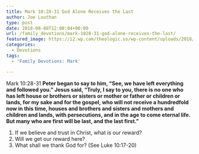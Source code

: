 ```yaml
---
title: Mark 10:28-31 God Alone Receives the Last
author: Joe Louthan
type: post
date: 2018-08-08T12:00:04+00:00
url: /family_devotions/mark-1028-31-god-alone-receives-the-last/
featured_image: https://i2.wp.com/theologic.us/wp-content/uploads/2018/07/bars.jpg?resize=825%2C510
categories:
  - Devotions
tags:
  - 'Family Devotions: Mark'

---
```

<p class="p1">
  <span class="s1">Mark 10:28-31 <strong>Peter began to say to him, “See, we have left everything and followed you.” Jesus said, “Truly, I say to you, there is no one who has left house or brothers or sisters or mother or father or children or lands, for my sake and for the gospel, who will not receive a hundredfold now in this time, houses and brothers and sisters and mothers and children and lands, with persecutions, and in the age to come eternal life. But many who are first will be last, and the last first.”</strong></span>
</p>

  1. If we believe and trust in Christ, what is our reward?
  2. Will we get our reward here?
  3. What shall we thank God for? (See Luke 10:17-20)